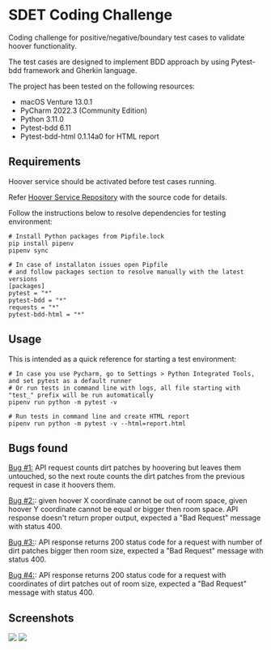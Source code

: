 # SDET Coding Challenge

Coding challenge for positive/negative/boundary test cases to validate hoover functionality.

The test cases are designed to implement BDD approach by using Pytest-bdd framework and Gherkin language.

The project has been tested on the following resources:

* macOS Venture 13.0.1
* PyCharm 2022.3 (Community Edition)
* Python 3.11.0
* Pytest-bdd 6.11
* Pytest-bdd-html 0.1.14a0 for HTML report

## Requirements

Hoover service should be activated before test cases running.

Refer [Hoover Service Repository](https://bitbucket.org/platformscience/pltsci-sdet-assignment/src/main/) with the source code for details.

Follow the instructions below to resolve dependencies for testing environment:

```shell
# Install Python packages from Pipfile.lock
pip install pipenv
pipenv sync

# In case of installaton issues open Pipfile
# and follow packages section to resolve manually with the latest versions
[packages]
pytest = "*"
pytest-bdd = "*"
requests = "*"
pytest-bdd-html = "*"

```

## Usage

This is intended as a quick reference for starting a test environment:

```shell
# In case you use Pycharm, go to Settings > Python Integrated Tools, and set pytest as a default runner
# Or run tests in command line with logs, all file starting with "test_" prefix will be run automatically
pipenv run python -m pytest -v

# Run tests in command line and create HTML report
pipenv run python -m pytest -v --html=report.html
```

## Bugs found

<ins>Bug #1:</ins> API request counts dirt patches by hoovering but leaves them untouched,
so the next route counts the dirt patches from the previous request in case it hoovers them.

<ins>Bug #2:</ins>: given hoover X coordinate cannot be out of room space, given hoover Y coordinate cannot be equal or bigger then room space.
API response doesn't return proper output, expected a "Bad Request" message with status 400. 

<ins>Bug #3:</ins>: API response returns 200 status code for a request with number of dirt patches bigger then room size,  expected a "Bad Request" message with status 400.

<ins>Bug #4:</ins>: API response returns 200 status code for a request with coordinates of dirt patches out of room size,  expected a "Bad Request" message with status 400.

## Screenshots

<img src="docs/pycharm.png">

<img src="docs/report.png">
